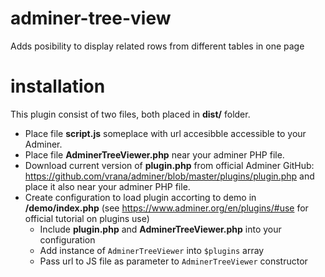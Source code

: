 # adminer-tree-view

Adds posibility to display related rows from different tables in one page

# installation

This plugin consist of two files, both placed in **dist/** folder. 
 * Place file **script.js** someplace with url accesibble accessible to your Adminer.
 * Place file **AdminerTreeViewer.php** near your adminer PHP file.
 * Download current version of **plugin.php** from official Adminer GitHub: https://github.com/vrana/adminer/blob/master/plugins/plugin.php 
   and place it also near your adminer PHP file.
 * Create configuration to load plugin accorting to demo in **/demo/index.php** (see https://www.adminer.org/en/plugins/#use for official tutorial on plugins use)
   * Include **plugin.php** and **AdminerTreeViewer.php** into your configuration
   * Add instance of ```AdminerTreeViewer``` into ```$plugins``` array
   * Pass url to JS file as parameter to ```AdminerTreeViewer``` constructor
